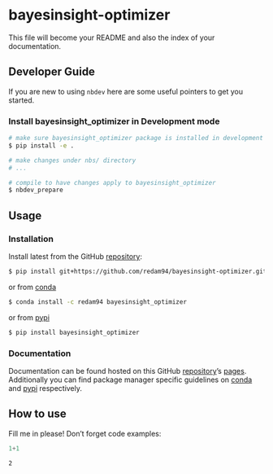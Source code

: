 # bayesinsight-optimizer


<!-- WARNING: THIS FILE WAS AUTOGENERATED! DO NOT EDIT! -->

This file will become your README and also the index of your
documentation.

## Developer Guide

If you are new to using `nbdev` here are some useful pointers to get you
started.

### Install bayesinsight_optimizer in Development mode

``` sh
# make sure bayesinsight_optimizer package is installed in development mode
$ pip install -e .

# make changes under nbs/ directory
# ...

# compile to have changes apply to bayesinsight_optimizer
$ nbdev_prepare
```

## Usage

### Installation

Install latest from the GitHub
[repository](https://github.com/redam94/bayesinsight-optimizer):

``` sh
$ pip install git+https://github.com/redam94/bayesinsight-optimizer.git
```

or from [conda](https://anaconda.org/redam94/bayesinsight-optimizer)

``` sh
$ conda install -c redam94 bayesinsight_optimizer
```

or from [pypi](https://pypi.org/project/bayesinsight-optimizer/)

``` sh
$ pip install bayesinsight_optimizer
```

### Documentation

Documentation can be found hosted on this GitHub
[repository](https://github.com/redam94/bayesinsight-optimizer)’s
[pages](https://redam94.github.io/bayesinsight-optimizer/). Additionally
you can find package manager specific guidelines on
[conda](https://anaconda.org/redam94/bayesinsight-optimizer) and
[pypi](https://pypi.org/project/bayesinsight-optimizer/) respectively.

## How to use

Fill me in please! Don’t forget code examples:

``` python
1+1
```

    2
